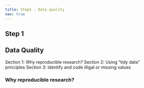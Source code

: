 ```yaml
---
title: Step1 - Data quality
nav: true
---
```



## Step 1 

## Data Quality

Section 1: Why reproducible research?
Section 2: Using "tidy data" principles
Section 3: Identify and code illigal or missing values

### Why reproducible research?

